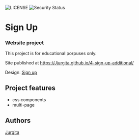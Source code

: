 ![LICENSE](https://img.shields.io/badge/license-MIT-blue.svg?style=flat-square)
![Security Status](https://img.shields.io/security-headers?label=Security&url=https%3A%2F%2Fgithub.com&style=flat-square)


# Sign Up
### Website project

This project is for educational porpuses only.

Site published at https://Jjurgita.github.io/4-sign-up-additional/

Design: [Sign up](https://cdn.discordapp.com/attachments/648536139677958156/648860801997996052/day1dr.png)


## Project features
- css components
- multi-page


## Authors
[Jurgita](https://github.com/Jjurgita)
